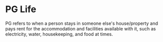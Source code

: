 # PG Life 
 PG refers to when a person stays in someone else's house/property and pays rent for the accommodation and facilities available with it, such as electricity, water, housekeeping, and food at times.
